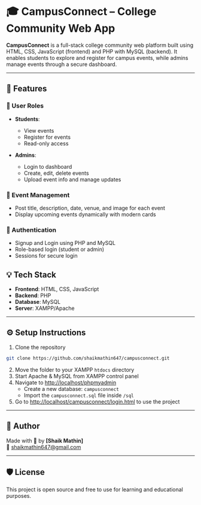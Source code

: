 # 🎓 CampusConnect – College Community Web App

**CampusConnect** is a full-stack college community web platform built using HTML, CSS, JavaScript (frontend) and PHP with MySQL (backend). It enables students to explore and register for campus events, while admins manage events through a secure dashboard.

---

## 🚀 Features

### 👥 User Roles
- **Students**:
  - View events
  - Register for events
  - Read-only access

- **Admins**:
  - Login to dashboard
  - Create, edit, delete events
  - Upload event info and manage updates

### 📅 Event Management
- Post title, description, date, venue, and image for each event
- Display upcoming events dynamically with modern cards

### 🔐 Authentication
- Signup and Login using PHP and MySQL
- Role-based login (student or admin)
- Sessions for secure login

## 💡 Tech Stack
- **Frontend**: HTML, CSS, JavaScript
- **Backend**: PHP
- **Database**: MySQL
- **Server**: XAMPP/Apache

---

## ⚙️ Setup Instructions
1. Clone the repository
```bash
git clone https://github.com/shaikmathin647/campusconnect.git
```
2. Move the folder to your XAMPP `htdocs` directory
3. Start Apache & MySQL from XAMPP control panel
4. Navigate to [http://localhost/phpmyadmin](http://localhost/phpmyadmin)
   - Create a new database: `campusconnect`
   - Import the `campusconnect.sql` file inside `/sql`
5. Go to [http://localhost/campusconnect/login.html](http://localhost/campusconnect/login.html) to use the project

---
## 🙌 Author
Made with 💙 by **[Shaik Mathin]**  
📧 shaikmathin647@gmail.com
<!-- 🌐 [LinkedIn](https://linkedin.com/in/your-profile) | [Portfolio](https://yourportfolio.com) -->
---
## 🛡 License
This project is open source and free to use for learning and educational purposes.
